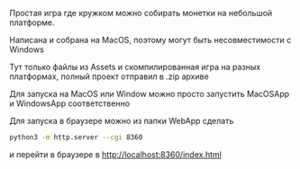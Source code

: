Простая игра где кружком можно собирать монетки на небольшой платформе.

Написана и собрана на MacOS, поэтому могут быть несовместимости с Windows

Тут только файлы из Assets и скомпилированная игра на разных платформах, полный проект отправил в .zip архиве

Для запуска на MacOS или Window можно просто запустить MacOSApp и WindowsApp соответственно

Для запуска в браузере можно из папки WebApp сделать 
```bash
python3 -m http.server --cgi 8360
```
и перейти в браузере в [http://localhost:8360/index.html](http://localhost:8360/index.html)
